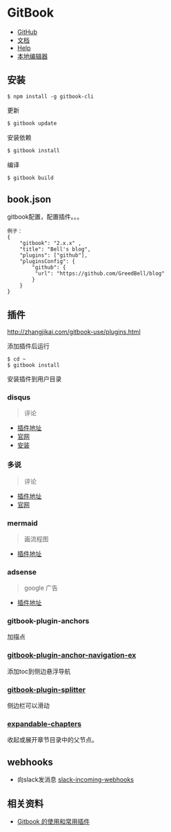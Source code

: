 # GitBook

* [GitHub](https://github.com/GitbookIO/gitbook)
* [文档](http://developer.gitbook.com/)
* [Help](http://help.gitbook.com/)
* [本地编辑器](https://www.gitbook.com/blog/releases)

## 安装

```shell
$ npm install -g gitbook-cli
```

更新

```sh
$ gitbook update
```

安装依赖

```sh
$ gitbook install
```

编译

```sh
$ gitbook build
```

## book.json

gitbook配置，配置插件。。。
```
例子：
{
    "gitbook": "2.x.x" ,
    "title": "Bell's blog",
    "plugins": ["github"],
    "pluginsConfig": {
        "github": {
         "url": "https://github.com/GreedBell/blog"
        }
    }
}

```

## 插件

<http://zhangjikai.com/gitbook-use/plugins.html>

添加插件后运行

```
$ cd ~
$ gitbook install
```

安装插件到用户目录

### disqus

> 评论

* [插件地址](https://plugins.gitbook.com/plugin/disqus)
* [官网](https://disqus.com/)
* [安装](https://zjuguxi.gitbooks.io/hard-way-to-python/content/week/disqus.html)

### 多说

> 评论

* [插件地址](https://plugins.gitbook.com/plugin/duoshuo)
* [官网](http://duoshuo.com/)

### mermaid

> 画流程图

* [插件地址](https://github.com/JozoVilcek/gitbook-plugin-mermaid)

### adsense

> google 广告

* [插件地址](https://plugins.gitbook.com/plugin/adsense)

### gitbook-plugin-anchors

加描点

### [gitbook-plugin-anchor-navigation-ex](https://github.com/zq99299/gitbook-plugin-anchor-navigation-ex)

添加toc到侧边悬浮导航

### [gitbook-plugin-splitter](https://plugins.gitbook.com/plugin/splitter)

侧边栏可以滑动

### [expandable-chapters](https://plugins.gitbook.com/plugin/expandable-chapters)

收起或展开章节目录中的父节点。

## webhooks

* 向slack发消息 [slack-incoming-webhooks](https://api.slack.com/incoming-webhooks)

## 相关资料

* [Gitbook 的使用和常用插件](http://zhaoda.net/2015/11/09/gitbook-plugins/)
